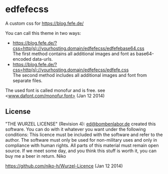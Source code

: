 edfefecss
=========

A custom css for <https://blog.fefe.de/>

You can call this theme in two ways:
* <https://blog.fefe.de/?css=http(s)://yourhosting.domain/edfefecss/edfefebase64.css><br>
  The first method contains all additional images and font as base64-encoded data-urls.
* <https://blog.fefe.de/?css=http(s)://yourhosting.domain/edfefecss/edfefe.css><br>
  The second method includes all additional images and font from separate files.

The used font is called monofur and is free. see <www.dafont.com/monofur.font> (Jan 12 2014)

## License

"THE WURZEL LICENSE" (Revision 4): ed@bombenlabor.de created this software. 
You can do with it whatever you want under the following conditions: 
This licence must be included with the software and refer to the author. 
The software must only be used for non-military uses and only in compliance 
with human rights. All parts of this material must remain open source. 
If we meet some day, and you think this stuff is worth it, 
you can buy me a beer in return. Niko

<https://github.com/niko-h/Wurzel-Licence> (Jan 12 2014)

